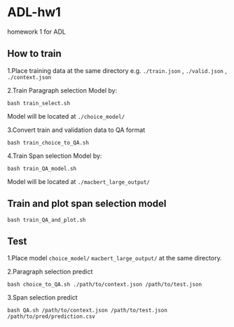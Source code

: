 # ADL-hw1
homework 1 for ADL

## How to train
1.Place training data at the same directory
  e.g. `./train.json` , `./valid.json` , `./context.json`
  
2.Train Paragraph selection Model by:
```shell
bash train_select.sh
```
  Model will be located at `./choice_model/`
  
3.Convert train and validation data to QA format
```shell
bash train_choice_to_QA.sh
```

4.Train Span selection Model by:
```shell
bash train_QA_model.sh
```
Model will be located at `./macbert_large_output/`

## Train and plot span selection model
```shell
bash train_QA_and_plot.sh
```
## Test
1.Place model `choice_model/` `macbert_large_output/` at the same directory.

2.Paragraph selection predict
```shell
bash choice_to_QA.sh ./path/to/context.json /path/to/test.json 
```

3.Span selection predict
```shell
bash QA.sh /path/to/context.json /path/to/test.json /path/to/pred/prediction.csv
```

